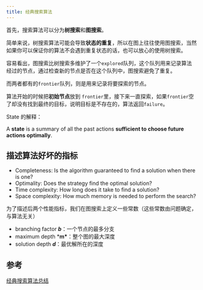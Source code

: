 ```yaml
---
title: 经典搜索算法
---
```


首先，搜索算法可以分为**树搜索**和**图搜索**。

简单来说，树搜索算法可能会导致**状态的重复**，所以在图上往往使用图搜索，当然如果你可以保证你的算法不会遇到重复状态的话，也可以放心的使用树搜索。

容易看出，图搜索比树搜索多维护了一个`explored`队列，这个队列用来记录算法经过的节点，通过检查新的节点是否在这个队列中，图搜索避免了重复。

而两者都有的`frontier`队列，则是用来记录将要探索的节点。

算法开始的时候把**初始节点**放到 `frontier`里，接下来一直探索，如果`frontier`空了却没有找到最终的目标，说明目标是不存在的，算法返回`failure`。

State 的解释：

A **state** is a summary of all the past actions **sufficient to choose future actions optimally**.

## 描述算法好坏的指标

- Completeness: Is the algorithm guaranteed to find a solution when there is one?
- Optimality: Does the strategy find the optimal solution?
- Time complexity: How long does it take to find a solution?
- Space complexity: How much memory is needed to perform the search?

为了描述后两个性能指标，我们在图搜索上定义一些常数（这些常数由问题确定，与算法无关）

- branching factor ***b***：一个节点的最多分支
- maximum depth ***m\***：整个图的最大深度
- solution depth ***d***：最优解所在的深度

## 参考

[经典搜索算法总结](https://zhuanlan.zhihu.com/p/187283548)

